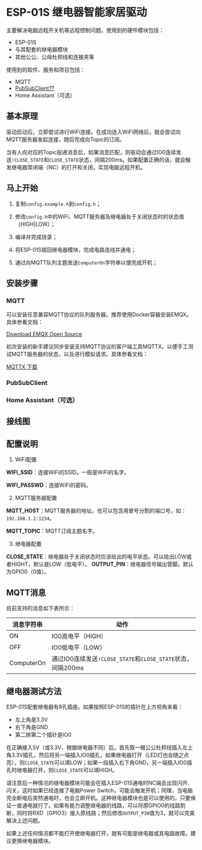 # ESP-01S 继电器智能家居驱动



主要解决电脑远程开关机等远程控制问题。使用到的硬件模块包括：

* ESP-01S
* 与其配套的继电器模块
* 其他公公、公母杜邦线和连接夹等

使用到的软件、服务和项目包括：

* MQTT
* [PubSubClient??](https://github.com/knolleary/pubsubclient)
* Home Assistant（可选）



## 基本原理

驱动启动后，立即尝试进行WiFi连接。在成功连入WiFi网络后，就会尝试向MQTT服务器发起连接，随后完成向Topic的订阅。

当有人向对应的Topic投递消息后，如果消息匹配，则驱动会通过IO0连续发送`!CLOSE_STATE`和`CLOSE_STATE`状态，间隔200ms。如果配置正确的话，就会触发继电器常闭端（NC）的打开和关闭，实现电脑远程开机。



## 马上开始

1. 复制`config.example.h`到`config.h`；

2. 修改`config.h`中的WiFi、MQTT服务器及继电器处于关闭状态时的状态值（HIGH|LOW）；

3. 编译并完成烧录；

4. 将ESP-01S插回继电器模块，完成电路连线并通电；

5. 通过向MQTT队列主题发送`ComputerOn`字符串以便完成开机；



## 安装步骤

### MQTT

可以安装任意兼容MQTT协议的队列服务器。推荐使用Docker容器安装EMQX。具体参看文档：

[Download EMQX Open Source](https://www.emqx.com/en/downloads-and-install/broker)



初次安装的新手建议同步安装支持MQTT协议的客户端工具MQTTX，以便手工测试MQTT服务器的状态，以及进行模拟请求。具体参看文档：

[MQTTX 下载](https://mqttx.app/zh/downloads)



### PubSubClient

### Home Assistant（可选）



## 接线图



## 配置说明

1. WiFi配置

**WIFI_SSID**：连接WiFi的SSID。一般是WiFi的名字。

**WIFI_PASSWD**：连接WiFi的密码。



2. MQTT服务器配置

**MQTT_HOST**：MQTT服务器的地址。也可以包含用冒号分割的端口号，如：`192.168.1.2:1234`。

**MQTT_TOPIC**：MQTT订阅主题名字。



3. 继电器配置

**CLOSE_STATE**：继电器处于关闭状态时应该给出的电平状态。可以给出LOW或者HIGHT，默认是LOW（低电平）。
**OUTPUT_PIN**：继电器信号输出管脚。默认为GPIO0（0值）。



## MQTT消息

目前支持的消息如下表所示：

| 消息字符串 | 动作                                                        |
| ---------- | ----------------------------------------------------------- |
| ON         | IO0高电平（HIGH）                                           |
| OFF        | IO0低电平（LOW）                                            |
| ComputerOn | 通过IO0连续发送`!CLOSE_STATE`和`CLOSE_STATE`状态，间隔200ms |



## 继电器测试方法

ESP-01S配套继电器有8孔插座。如果按照ESP-01S的插针在上方视角来看：

* 左上角是3.3V
* 右下角是GND
* 第二排第二个插针是IO0



在正确接入5V（或3.3V，根据继电器不同）后，首先取一根公公杜邦线插入左上角3.3V插孔，然后将另一端插入IO0插孔，如果继电器打开（LED灯也会随之点亮），则`CLOSE_STATE`可以填LOW；如果一段插入右下角GND，另一端插入IO0插孔时继电器打开，则`CLOSE_STATE`可以填HIGH。

请注意后一种情况的继电器模块可能会在插入ESP-01S通电时NC端会出现闪开、闪关。这时如果已经连接了电脑Power Switch，可能会触发开机；同理，当电脑完全断电后突然通电时，也会立即开机。这种继电器模块也是可以使用的，只要保证一直通电就行了。如果有能力调整继电器的线路，可以将原GPIO0的线路割断，同时将RXD（GPIO3）接入原线路；然后修改`OUTPUT_PIN`值为3，就可以完美解决上述问题。

如果上述任何情况都不能打开使继电器打开，就有可能是继电器或其电路故障。建议更换继电器模块。

